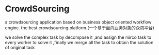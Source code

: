 # CrowdSourcing
a crowdsourcing application based on business object oriented workflow engine. the best crowdsourcing platform.(一个基于面向业务对象的众包平台)

we solve the complex task by decompose it ,and assign the mirco task to every worker to solve it ,finally we merge all the task to obtain the solution of original task

